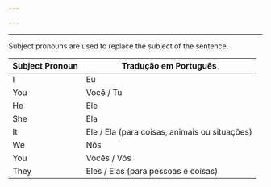 ```yaml
---

---
```


---
Subject pronouns are used to replace the subject of the sentence.

| Subject Pronoun | Tradução em Português                         |
| --------------- | --------------------------------------------- |
| I               | Eu                                            |
| You             | Você / Tu                                     |
| He              | Ele                                           |
| She             | Ela                                           |
| It              | Ele / Ela (para coisas, animais ou situações) |
| We              | Nós                                           |
| You             | Vocês / Vós                                   |
| They            | Eles / Elas (para pessoas e coisas)           |
